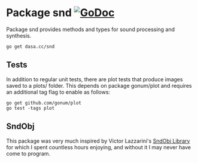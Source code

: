 # Package snd [![GoDoc](https://godoc.org/dasa.cc/snd?status.svg)](https://godoc.org/dasa.cc/snd)

Package snd provides methods and types for sound processing and synthesis.

```
go get dasa.cc/snd
```

## Tests

In addition to regular unit tests, there are plot tests that produce images
saved to a plots/ folder. This depends on package gonum/plot and requires an
additional tag flag to enable as follows:

```
go get github.com/gonum/plot
go test -tags plot
```

## SndObj

This package was very much inspired by Victor Lazzarini's [SndObj Library](http://sndobj.sourceforge.net/)
for which I spent countless hours enjoying, and without it I may never have come to program.
